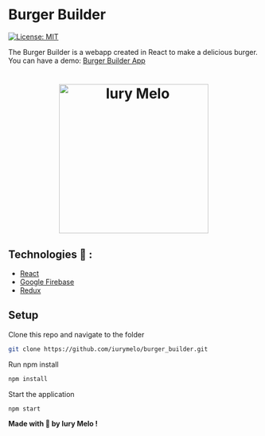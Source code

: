 # Burger Builder 
[![License: MIT](https://img.shields.io/badge/License-MIT-green.svg)](https://opensource.org/licenses/MIT)

The Burger Builder is a webapp created in React to make a delicious burger.
You can have a demo: [Burger Builder App](https://burgerbuilder-udemy.firebaseapp.com/)
<h1 align="center">
<img src='https://i.imgur.com/REo55nr.png'   alt="Iury Melo" title="bethehero" height='300' />
 </h1>

## Technologies :rocket: :

  * [React](https://reactjs.org/)
  * [Google Firebase](firebase.google.com) 
  * [Redux](https://redux.js.org/)

## Setup
Clone this repo and navigate to the folder
```sh
git clone https://github.com/iurymelo/burger_builder.git
```

Run npm install
```sh
npm install
```

Start the application
```
npm start 
```

**Made with :purple_heart: by Iury Melo !**
